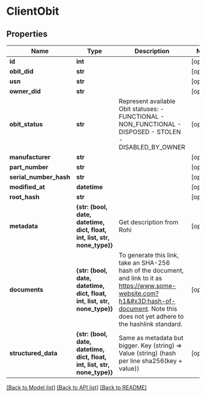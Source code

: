 # ClientObit

## Properties
Name | Type | Description | Notes
------------ | ------------- | ------------- | -------------
**id** | **int** |  | [optional] 
**obit_did** | **str** |  | [optional] 
**usn** | **str** |  | [optional] 
**owner_did** | **str** |  | [optional] 
**obit_status** | **str** | Represent available Obit statuses:   - FUNCTIONAL   - NON_FUNCTIONAL   - DISPOSED   - STOLEN   - DISABLED_BY_OWNER  | [optional] 
**manufacturer** | **str** |  | [optional] 
**part_number** | **str** |  | [optional] 
**serial_number_hash** | **str** |  | [optional] 
**modified_at** | **datetime** |  | [optional] 
**root_hash** | **str** |  | [optional] 
**metadata** | **{str: (bool, date, datetime, dict, float, int, list, str, none_type)}** | Get description from Rohi | [optional] 
**documents** | **{str: (bool, date, datetime, dict, float, int, list, str, none_type)}** | To generate this link, take an SHA-256 hash of the document, and link to it as https://www.some-website.com?h1&#x3D;hash-of-document. Note this does not yet adhere to the hashlink standard.  | [optional] 
**structured_data** | **{str: (bool, date, datetime, dict, float, int, list, str, none_type)}** | Same as metadata but bigger. Key (string) &#x3D;&gt; Value (string) (hash per line sha256(key + value)) | [optional] 

[[Back to Model list]](../README.md#documentation-for-models) [[Back to API list]](../README.md#documentation-for-api-endpoints) [[Back to README]](../README.md)


